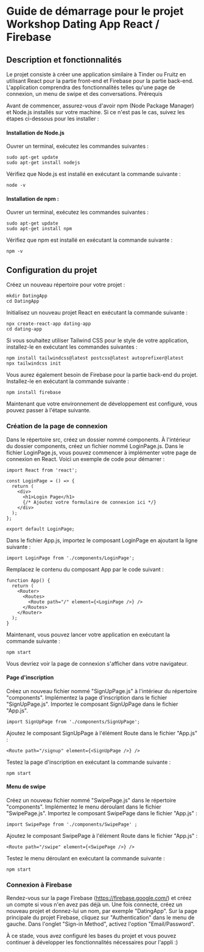 # Guide de démarrage pour le projet Workshop Dating App React / Firebase
## Description et fonctionnalités

Le projet consiste à créer une application similaire à Tinder ou Fruitz en utilisant React pour la partie front-end et Firebase pour la partie back-end. L'application comprendra des fonctionnalités telles qu'une page de connexion, un menu de swipe et des conversations.
Prérequis

Avant de commencer, assurez-vous d'avoir npm (Node Package Manager) et Node.js installés sur votre machine. Si ce n'est pas le cas, suivez les étapes ci-dessous pour les installer :
#### Installation de Node.js
Ouvrer un terminal, exécutez les commandes suivantes :
```
sudo apt-get update
sudo apt-get install nodejs
```

Vérifiez que Node.js est installé en exécutant la commande suivante :
```
node -v
```

#### Installation de npm :

Ouvrer un terminal, exécutez les commandes suivantes :
```
sudo apt-get update
sudo apt-get install npm
```

Vérifiez que npm est installé en exécutant la commande suivante :
```
npm -v
```
## Configuration du projet

Créez un nouveau répertoire pour votre projet :

```
mkdir DatingApp
cd DatingApp
```

Initialisez un nouveau projet React en exécutant la commande suivante :
```
npx create-react-app dating-app
cd dating-app
```

Si vous souhaitez utiliser Tailwind CSS pour le style de votre application, installez-le en exécutant les commandes suivantes :
```
npm install tailwindcss@latest postcss@latest autoprefixer@latest
npx tailwindcss init
```
    
Vous aurez également besoin de Firebase pour la partie back-end du projet. Installez-le en exécutant la commande suivante :
```
npm install firebase
```

Maintenant que votre environnement de développement est configuré, vous pouvez passer à l'étape suivante.

### Création de la page de connexion

Dans le répertoire src, créez un dossier nommé components.
À l'intérieur du dossier components, créez un fichier nommé LoginPage.js.
Dans le fichier LoginPage.js, vous pouvez commencer à implémenter votre page de connexion en React.
Voici un exemple de code pour démarrer :
```
import React from 'react';

const LoginPage = () => {
  return (
    <div>
      <h1>Login Page</h1>
      {/* Ajoutez votre formulaire de connexion ici */}
    </div>
  );
};

export default LoginPage;
```

Dans le fichier App.js, importez le composant LoginPage en ajoutant la ligne suivante :

```
import LoginPage from './components/LoginPage';
```

Remplacez le contenu du composant App par le code suivant :

```
function App() {
  return (
    <Router>
      <Routes>
        <Route path="/" element={<LoginPage />} />
      </Routes>
    </Router>
  );
}
```

Maintenant, vous pouvez lancer votre application en exécutant la commande suivante :
```
npm start
```

Vous devriez voir la page de connexion s'afficher dans votre navigateur.

#### Page d'inscription

Créez un nouveau fichier nommé "SignUpPage.js" à l'intérieur du répertoire "components".
Implémentez la page d'inscription dans le fichier "SignUpPage.js".
Importez le composant SignUpPage dans le fichier "App.js".

```
import SignUpPage from './components/SignUpPage';
```

Ajoutez le composant SignUpPage à l'élément Route dans le fichier "App.js" :

```
<Route path="/signup" element={<SignUpPage />} />
```

Testez la page d'inscription en exécutant la commande suivante :

```
npm start
```

#### Menu de swipe

Créez un nouveau fichier nommé "SwipePage.js" dans le répertoire "components".
Implémentez le menu déroulant dans le fichier "SwipePage.js".
Importez le composant SwipePage dans le fichier "App.js" :

```
import SwipePage from './components/SwipePage' ;
```

Ajoutez le composant SwipePage à l'élément Route dans le fichier "App.js" :

```
<Route path="/swipe" element={<SwipePage />} />
```

Testez le menu déroulant en exécutant la commande suivante :
```
npm start
```

### Connexion à Firebase 

Rendez-vous sur la page Firebase (https://firebase.google.com/) et créez un compte si vous n'en avez pas déjà un.
Une fois connecté, créez un nouveau projet et donnez-lui un nom, par exemple "DatingApp".
Sur la page principale du projet Firebase, cliquez sur "Authentication" dans le menu de gauche.
Dans l'onglet "Sign-in Method", activez l'option "Email/Password".

À ce stade, vous avez configuré les bases du projet et vous pouvez continuer à développer les fonctionnalités nécessaires pour l'appli :) 
